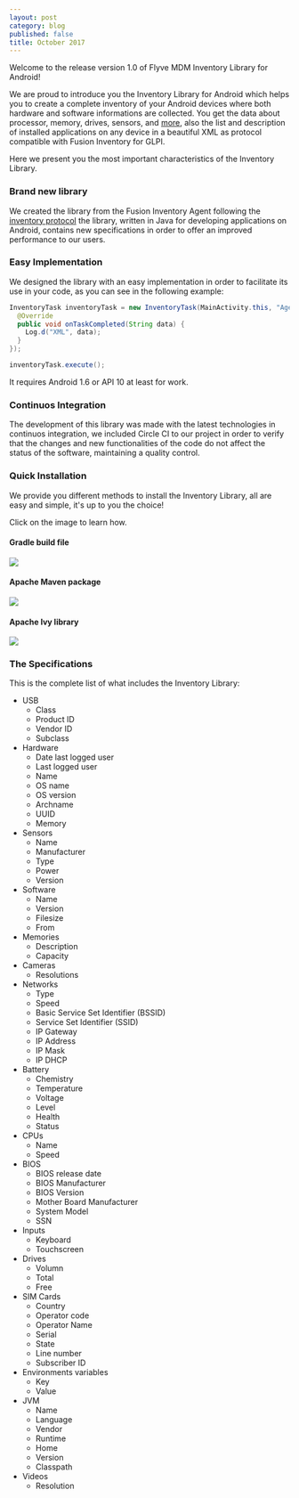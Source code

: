 ```yaml
---
layout: post
category: blog
published: false
title: October 2017
---
```

Welcome to the release version 1.0 of Flyve MDM Inventory Library for Android!

We are proud to introduce you the Inventory Library for Android which helps you to create a complete inventory of your Android devices where both hardware and software informations are collected. You get the data about processor, memory, drives, sensors, and [more](#the-specifications), also the list and description of installed applications on any device in a beautiful XML as protocol compatible with Fusion Inventory for GLPI.

Here we present you the most important characteristics of the Inventory Library.

### Brand new library

We created the library from the Fusion Inventory Agent following the [inventory protocol](http://fusioninventory.org/documentation/dev/spec/protocol/inventory.html "More information of Fusion Inventory") the library, written in Java for developing applications on Android, contains new specifications in order to offer an improved performance to our users.

### Easy Implementation

We designed the library with an easy implementation in order to facilitate its use in your code, as you can see in the following example:

```java
InventoryTask inventoryTask = new InventoryTask(MainActivity.this, "Agent_v1.0", new InventoryTask.OnTaskCompleted() {
  @Override
  public void onTaskCompleted(String data) {
    Log.d("XML", data);
  }
});

inventoryTask.execute();
```
It requires Android 1.6 or API 10 at least for work.

### Continuos Integration

The development of this library was made with the latest technologies in continuos integration, we included Circle CI to our project in order to verify that the changes and new functionalities of the code do not affect the status of the software, maintaining a quality control.

### Quick Installation

We provide you different methods to install the Inventory Library, all are easy and simple, it's up to you the choice!

Click on the image to learn how.

#### Gradle build file

[![](http://flyve.org/flyve-mdm-android-inventory/images/gradle.png)](http://flyve.org/flyve-mdm-android-inventory/ "Follow the link and see Artifacts Repositories")

#### Apache Maven package

[![](http://flyve.org/flyve-mdm-android-inventory/images/maven.png)](http://flyve.org/flyve-mdm-android-inventory/ "Follow the link and see Artifacts Repositories")

#### Apache Ivy library

[![](http://flyve.org/flyve-mdm-android-inventory/images/ivy.png)](http://flyve.org/flyve-mdm-android-inventory/ "Follow the link and see Artifacts Repositories")

### The Specifications

This is the complete list of what includes the Inventory Library:

- USB
    - Class
    - Product ID
    - Vendor ID
    - Subclass
- Hardware
    - Date last logged user
    - Last logged user
    - Name
    - OS name
    - OS version
    - Archname
    - UUID
    - Memory
- Sensors
    - Name
    - Manufacturer
    - Type
    - Power
    - Version
- Software
    - Name
    - Version
    - Filesize
    - From
- Memories
    - Description
    - Capacity
- Cameras
    - Resolutions
- Networks
    - Type
    - Speed
    - Basic Service Set Identifier (BSSID)
    - Service Set Identifier (SSID)
    - IP Gateway
    - IP Address
    - IP Mask
    - IP DHCP
- Battery
    - Chemistry
    - Temperature
    - Voltage
    - Level
    - Health
    - Status
- CPUs
    - Name
    - Speed
- BIOS
    - BIOS release date
    - BIOS Manufacturer
    - BIOS Version
    - Mother Board Manufacturer
    - System Model
    - SSN
- Inputs
    - Keyboard
    - Touchscreen
- Drives
    - Volumn
    - Total
    - Free
- SIM Cards
    - Country
    - Operator code
    - Operator Name
    - Serial
    - State
    - Line number
    - Subscriber ID
- Environments variables
    - Key
    - Value
- JVM
    - Name
    - Language
    - Vendor
    - Runtime
    - Home
    - Version
    - Classpath
- Videos
    - Resolution
